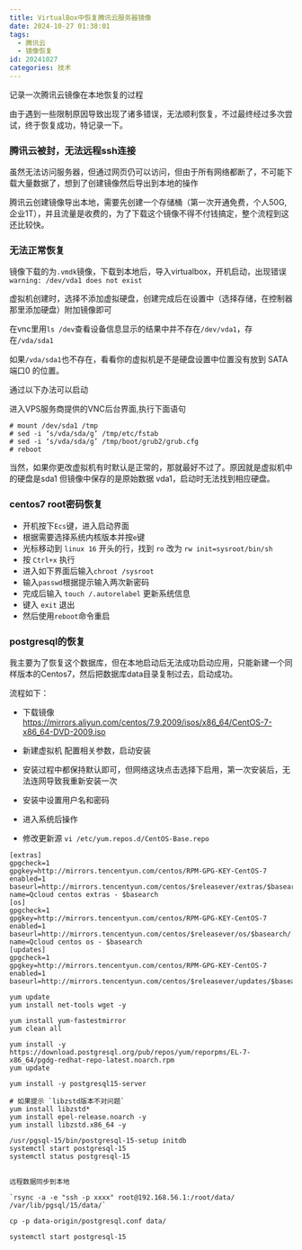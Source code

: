 ```yaml
---
title: VirtualBox中恢复腾讯云服务器镜像
date: 2024-10-27 01:38:01
tags: 
  - 腾讯云
  - 镜像恢复
id: 20241027
categories: 技术
---
```


记录一次腾讯云镜像在本地恢复的过程

由于遇到一些限制原因导致出现了诸多错误，无法顺利恢复，不过最终经过多次尝试，终于恢复成功，特记录一下。

### 腾讯云被封，无法远程ssh连接

虽然无法访问服务器，但通过网页仍可以访问，但由于所有网络都断了，不可能下载大量数据了，想到了创建镜像然后导出到本地的操作

腾讯云创建镜像导出本地，需要先创建一个存储桶（第一次开通免费，个人50G,企业1T），并且流量是收费的，为了下载这个镜像不得不付钱搞定，整个流程到这还比较快。


### 无法正常恢复

镜像下载的为`.vmdk`镜像，下载到本地后，导入virtualbox，开机启动，出现错误 `warning: /dev/vda1 does not exist`

虚拟机创建时，选择不添加虚拟硬盘，创建完成后在设置中（选择存储，在控制器那里添加硬盘）附加镜像即可

在vnc里用`ls /dev`查看设备信息显示的结果中并不存在`/dev/vda1`，存在`/vda/sda1`

如果`/vda/sda1`也不存在，看看你的虚拟机是不是硬盘设置中位置没有放到 SATA端口0 的位置。

通过以下办法可以启动

进入VPS服务商提供的VNC后台界面,执行下面语句

```
# mount /dev/sda1 /tmp
# sed -i ‘s/vda/sda/g’ /tmp/etc/fstab
# sed -i ‘s/vda/sda/g’ /tmp/boot/grub2/grub.cfg
# reboot
```

当然，如果你更改虚拟机有时默认是正常的，那就最好不过了。原因就是虚拟机中的硬盘是sda1 但镜像中保存的是原始数据 vda1，启动时无法找到相应硬盘。


### centos7 root密码恢复

- 开机按下`Ecs`键，进入启动界面
- 根据需要选择系统内核版本并按`e`键
- 光标移动到 `linux 16` 开头的行，找到 `ro` 改为 `rw init=sysroot/bin/sh `
- 按 `Ctrl+x` 执行
- 进入如下界面后输入`chroot /sysroot`
- 输入`passwd`根据提示输入两次新密码 
- 完成后输入 `touch /.autorelabel` 更新系统信息
- 键入 `exit` 退出 
- 然后使用`reboot`命令重启


### postgresql的恢复

我主要为了恢复这个数据库，但在本地启动后无法成功启动应用，只能新建一个同样版本的Centos7，然后把数据库data目录复制过去，启动成功。

流程如下：

- 下载镜像 https://mirrors.aliyun.com/centos/7.9.2009/isos/x86_64/CentOS-7-x86_64-DVD-2009.iso
- 新建虚拟机 配置相关参数，启动安装
- 安装过程中都保持默认即可，但网络这块点击选择下启用，第一次安装后，无法连网导致我重新安装一次
- 安装中设置用户名和密码
- 进入系统后操作

- 修改更新源 `vi /etc/yum.repos.d/CentOS-Base.repo`

```
[extras]
gpgcheck=1
gpgkey=http://mirrors.tencentyun.com/centos/RPM-GPG-KEY-CentOS-7
enabled=1
baseurl=http://mirrors.tencentyun.com/centos/$releasever/extras/$basearch/
name=Qcloud centos extras - $basearch
[os]
gpgcheck=1
gpgkey=http://mirrors.tencentyun.com/centos/RPM-GPG-KEY-CentOS-7
enabled=1
baseurl=http://mirrors.tencentyun.com/centos/$releasever/os/$basearch/
name=Qcloud centos os - $basearch
[updates]
gpgcheck=1
gpgkey=http://mirrors.tencentyun.com/centos/RPM-GPG-KEY-CentOS-7
enabled=1
baseurl=http://mirrors.tencentyun.com/centos/$releasever/updates/$basearch/

```

```
yum update
yum install net-tools wget -y

yum install yum-fastestmirror
yum clean all

yum install -y https://download.postgresql.org/pub/repos/yum/reporpms/EL-7-x86_64/pgdg-redhat-repo-latest.noarch.rpm
yum update

yum install -y postgresql15-server

# 如果提示 `libzstd版本不对问题`
yum install libzstd*
yum install epel-release.noarch -y
yum install libzstd.x86_64 -y

/usr/pgsql-15/bin/postgresql-15-setup initdb
systemctl start postgresql-15
systemctl status postgresql-15


远程数据同步到本地 

`rsync -a -e "ssh -p xxxx" root@192.168.56.1:/root/data/ /var/lib/pgsql/15/data/`

cp -p data-origin/postgresql.conf data/

systemctl start postgresql-15

```

